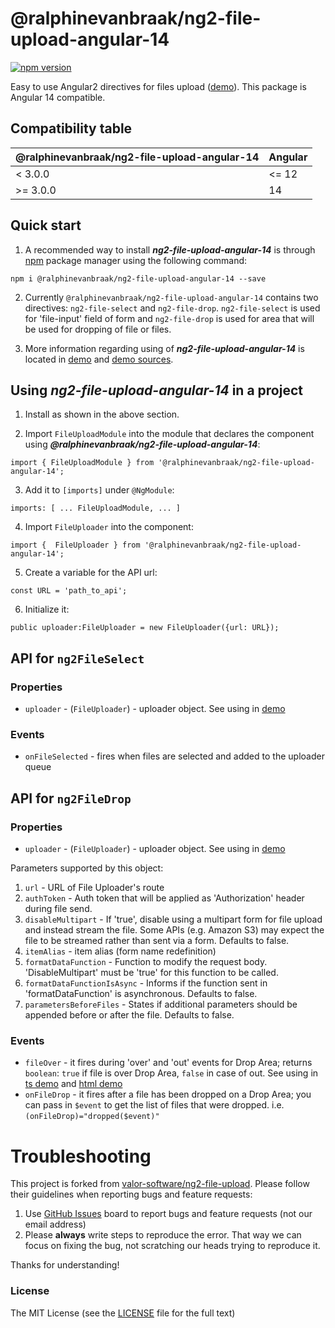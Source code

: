 # @ralphinevanbraak/ng2-file-upload-angular-14
[![npm version](https://badge.fury.io/js/@ralphinevanbraak%2Fng2-file-upload-angular-14.svg)](https://badge.fury.io/js/@ralphinevanbraak%2Fng2-file-upload-angular-14)

Easy to use Angular2 directives for files upload ([demo](http://valor-software.github.io/ng2-file-upload/)).
This package is Angular 14 compatible.

## Compatibility table

| @ralphinevanbraak/ng2-file-upload-angular-14 | Angular |
|----------------------------------------------|---------|
| < 3.0.0                                      | <= 12   |
| >= 3.0.0                                     | 14      |

## Quick start

1. A recommended way to install ***ng2-file-upload-angular-14*** is through [npm](https://www.npmjs.com/package/@ralphinevanbraak/ng2-file-upload-angular-14) package manager using the following command:

  `npm i @ralphinevanbraak/ng2-file-upload-angular-14 --save`

2. Currently `@ralphinevanbraak/ng2-file-upload-angular-14` contains two directives: `ng2-file-select` and `ng2-file-drop`. `ng2-file-select` is used for 'file-input' field of form and
  `ng2-file-drop` is used for area that will be used for dropping of file or files.

3. More information regarding using of ***ng2-file-upload-angular-14*** is located in
  [demo](http://valor-software.github.io/ng2-file-upload/) and [demo sources](https://github.com/valor-software/ng2-file-upload/tree/master/demo).

## Using ***ng2-file-upload-angular-14*** in a project

1. Install as shown in the above section.

2. Import `FileUploadModule` into the module that declares the component using ***@ralphinevanbraak/ng2-file-upload-angular-14***:

```import { FileUploadModule } from '@ralphinevanbraak/ng2-file-upload-angular-14';```

3. Add it to `[imports]` under `@NgModule`:

```imports: [ ... FileUploadModule, ... ]```

4. Import `FileUploader` into the component:

```import {  FileUploader } from '@ralphinevanbraak/ng2-file-upload-angular-14';```

5. Create a variable for the API url:

```const URL = 'path_to_api';```

6. Initialize it:

```public uploader:FileUploader = new FileUploader({url: URL}); ```

## API for `ng2FileSelect`

### Properties

  - `uploader` - (`FileUploader`) - uploader object. See using in [demo](https://github.com/valor-software/ng2-file-upload/blob/master/demo/components/file-upload/simple-demo.ts)

### Events
 - `onFileSelected` - fires when files are selected and added to the uploader queue

## API for `ng2FileDrop`

### Properties

  - `uploader` - (`FileUploader`) - uploader object. See using in [demo](https://github.com/valor-software/ng2-file-upload/blob/master/demo/components/file-upload/simple-demo.ts)

  Parameters supported by this object:

  1. `url` - URL of File Uploader's route
  2. `authToken` - Auth token that will be applied as 'Authorization' header during file send.
  3. `disableMultipart` - If 'true', disable using a multipart form for file upload and instead stream the file. Some APIs (e.g. Amazon S3) may expect the file to be streamed rather than sent via a form. Defaults to false.
  4. `itemAlias` - item alias (form name redefinition)
  5. `formatDataFunction` - Function to modify the request body. 'DisableMultipart' must be 'true' for this function to be called.
  6. `formatDataFunctionIsAsync` - Informs if the function sent in 'formatDataFunction' is asynchronous. Defaults to false.
  7. `parametersBeforeFiles` - States if additional parameters should be appended before or after the file. Defaults to false.

### Events

  - `fileOver` - it fires during 'over' and 'out' events for Drop Area; returns `boolean`: `true` if file is over Drop Area, `false` in case of out.
  See using in [ts demo](https://github.com/valor-software/ng2-file-upload/blob/master/demo/components/file-upload/simple-demo.ts) and
  [html demo](https://github.com/valor-software/ng2-file-upload/blob/master/demo/components/file-upload/simple-demo.html)
  - `onFileDrop` - it fires after a file has been dropped on a Drop Area; you can pass in `$event` to get the list of files that were dropped. i.e. `(onFileDrop)="dropped($event)"`

# Troubleshooting

This project is forked from [valor-software/ng2-file-upload](https://github.com/valor-software/ng2-file-upload). Please follow their guidelines when reporting bugs and feature requests:

1. Use [GitHub Issues](https://github.com/valor-software/ng2-file-upload/issues) board to report bugs and feature requests (not our email address)
2. Please **always** write steps to reproduce the error. That way we can focus on fixing the bug, not scratching our heads trying to reproduce it.

Thanks for understanding!

### License

The MIT License (see the [LICENSE](https://github.com/valor-software/ng2-file-upload/blob/master/LICENSE) file for the full text)
